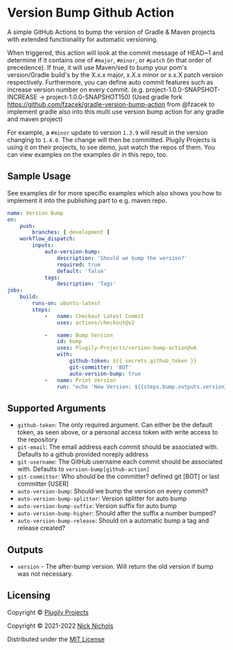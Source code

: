 # Version Bump Github Action

A simple GitHub Actions to bump the version of Gradle & Maven projects with extended functionality for automatic versioning.

When triggered, this action will look at the commit message of HEAD~1 and determine if it contains one
of `#major`, `#minor`, or `#patch` (in that order of precedence).
If true, it will use Maven/sed to bump your pom's version/Gradle build's by the X.x.x major, x.X.x minor or x.x.X patch
version respectively.
Furthermore, you can define auto commit features such as increase version number on every commit. (e.g.
project-1.0.0-SNAPSHOT-INCREASE -> project-1.0.0-SNAPSHOT150)
(Used gradle fork https://github.com/fzacek/gradle-version-bump-action from @fzacek to implement gradle also into this
multi use version bump action for any gradle and maven project)

For example, a `#minor` update to version `1.3.9` will result in the version changing to `1.4.0`.
The change will then be committed. Plugily Projects is using it on their projects, to see demo, just watch the repos of
them. You can view examples on the examples dir in this repo, too. 

## Sample Usage
See examples dir for more specific examples which also shows you how to implement it into the publishing part to e.g. maven repo. 
```yaml
name: Version Bump
on:
    push:
        branches: [ development ]
    workflow_dispatch:
        inputs:
            auto-version-bump:
                description: 'Should we bump the version?'
                required: true
                default: 'false'
            tags:
                description: 'Tags'
jobs:
    build:
        runs-on: ubuntu-latest
        steps:
            -   name: Checkout Latest Commit
                uses: actions/checkout@v2

            -   name: Bump Version
                id: bump
                uses: Plugily-Projects/version-bump-action@v6
                with:
                    github-token: ${{ secrets.github_token }}
                    git-committer: 'BOT'
                    auto-version-bump: true
            -   name: Print Version
                run: "echo 'New Version: ${{steps.bump.outputs.version}}'"
```

## Supported Arguments

* `github-token`: The only required argument. Can either be the default token, as seen above, or a personal access token
  with write access to the repository
* `git-email`: The email address each commit should be associated with. Defaults to a github provided noreply address
* `git-username`: The GitHub username each commit should be associated with. Defaults to `version-bump[github-action]`
* `git-committer`: Who should be the committer? defined git [BOT] or last committer [USER]
* `auto-version-bump`: Should we bump the version on every commit?
* `auto-version-bump-splitter`: Version splitter for auto bump
* `auto-version-bump-suffix`: Version suffix for auto bump
* `auto-version-bump-higher`: Should after the suffix a number bumped?
* `auto-version-bump-release`: Should on a automatic bump a tag and release created?

## Outputs

* `version` - The after-bump version. Will return the old version if bump was not necessary.

## Licensing

Copyright © [Plugily Projects](https://plugily.xyz)

Copyright © 2021-2022 [Nick Nichols](https://nnichols.github.io/)

Distributed under the [MIT License](https://github.com/nnichols/maven-version-bump-action/blob/master/LICENSE)
